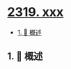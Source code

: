 # [2319. xxx](https://github.com/Tdahuyou/TNotes.leetcode/tree/main/notes/2319.%20xxx)

<!-- region:toc -->

- [1. 📝 概述](#1--概述)

<!-- endregion:toc -->

## 1. 📝 概述
